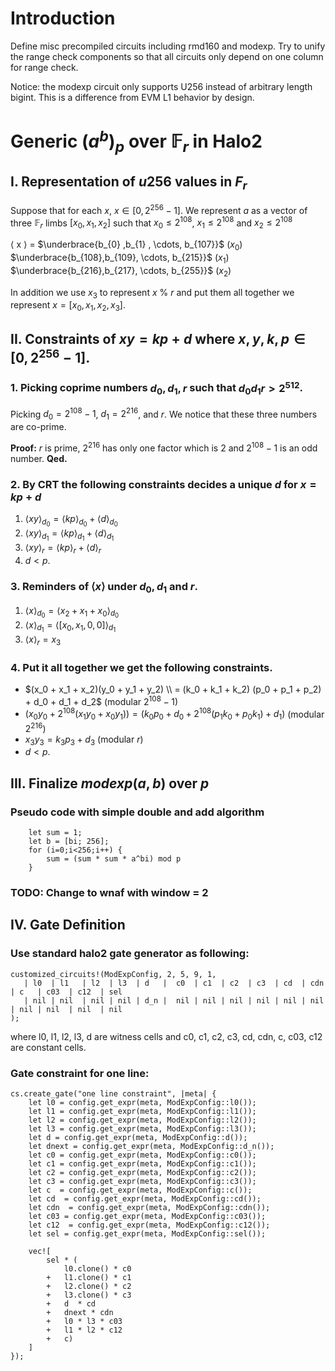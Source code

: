 # Introduction

Define misc precompiled circuits including rmd160 and modexp. Try to unify the range check components so that all circuits only depend on one column for range check.

Notice: the modexp circuit only supports U256 instead of arbitrary length bigint. This is a difference from EVM L1 behavior by design.

# Generic $(a^b)_p$ over $\mathbb{F}_r$ in Halo2

## I. Representation of $u256$ values in $F_r$
Suppose that for each $x$, $x \in [0, 2^{256}-1]$. We represent $a$ as a vector of three $\mathbb{F}_r$ limbs $[x_0, x_1, x_2]$ such that $x_0 \le 2^{108}$, $x_1 \le 2^{108}$ and $x_2 \le 2^{108}$

$\langle$ x $\rangle$ =
$\underbrace{b_{0}  ,b_{1}  , \cdots, b_{107}}$ $\bigl( x_0 \bigr)$
$\underbrace{b_{108},b_{109}, \cdots, b_{215}}$ $\bigl( x_1 \bigr)$
$\underbrace{b_{216},b_{217}, \cdots, b_{255}}$ $\bigl( x_2 \bigr)$

In addition we use $x_3$ to represent $x$ % $r$ and put them all together we represent $x = [x_0, x_1, x_2, x_3]$.


## II. Constraints of $xy = kp + d$ where $x, y, k, p \in [0, 2^{256}-1]$.

### 1. Picking coprime numbers $d_0, d_1, r$ such that $d_0 d_1  r > 2^{512}$.
Picking $d_0 = 2^{108}-1$, $d_1 = 2^{216}$, and $r$. We notice that these three numbers are co-prime.

**Proof:**
$r$ is prime, $2^{216}$ has only one factor which is $2$ and $2^{108} - 1$ is an odd number.
**Qed.**

### 2. By CRT the following constraints decides a unique $d$ for $x = kp + d$
1. $\langle xy \rangle_{d_0} = \langle kp \rangle_{d_0} + \langle d \rangle_{d_0}$
1. $\langle xy \rangle_{d_1} = \langle kp \rangle_{d_1} + \langle d \rangle_{d_1}$
2. $\langle xy \rangle_{r} = \langle kp \rangle_{r} + \langle d \rangle_{r}$
3. $d < p$.

### 3. Reminders of $\langle x \rangle$ under $d_0, d_1$ and $r$.
1. $\langle x \rangle_{d_0} = \langle x_2 + x_1 + x_0 \rangle_{d_0}$
2. $\langle x \rangle_{d_1} = \langle [x_0, x_1, 0, 0]\rangle_{d_1}$
3. $\langle x \rangle_{r} = x_3$

### 4. Put it all together we get the following constraints.
* $(x_0 + x_1 + x_2)(y_0 + y_1 + y_2) \\ = (k_0 + k_1 + k_2) (p_0 + p_1 + p_2) + d_0 + d_1 + d_2$ (modular $2^{108} - 1$)
* $(x_0y_0 + 2^{108} (x_1y_0 + x_0y_1)) = (k_0p_0 + d_0 + 2^{108} (p_1k_0 + p_0k_1) + d_1)$ (modular $2^{216}$)
* $x_3y_3 = k_3p_3 + d_3$ (modular $r$)
* $d < p$.

## III. Finalize $modexp(a,b)$ over $p$
### Pseudo code with simple double and add algorithm
```
    let sum = 1;
    let b = [bi; 256];
    for (i=0;i<256;i++) {
        sum = (sum * sum * a^bi) mod p
    }
```
### TODO: Change to wnaf with window = 2

## IV. Gate Definition
### Use standard halo2 gate generator as following:
```
customized_circuits!(ModExpConfig, 2, 5, 9, 1,
   | l0  | l1   | l2  | l3  | d   |  c0  | c1  | c2  | c3  | cd  | cdn | c   | c03  | c12  | sel
   | nil | nil  | nil | nil | d_n |  nil | nil | nil | nil | nil | nil | nil | nil  | nil  | nil
);
```
where l0, l1, l2, l3, d are witness cells and c0, c1, c2, c3, cd, cdn, c, c03, c12 are constant cells.

### Gate constraint for one line:
```
cs.create_gate("one line constraint", |meta| {
    let l0 = config.get_expr(meta, ModExpConfig::l0());
    let l1 = config.get_expr(meta, ModExpConfig::l1());
    let l2 = config.get_expr(meta, ModExpConfig::l2());
    let l3 = config.get_expr(meta, ModExpConfig::l3());
    let d = config.get_expr(meta, ModExpConfig::d());
    let dnext = config.get_expr(meta, ModExpConfig::d_n());
    let c0 = config.get_expr(meta, ModExpConfig::c0());
    let c1 = config.get_expr(meta, ModExpConfig::c1());
    let c2 = config.get_expr(meta, ModExpConfig::c2());
    let c3 = config.get_expr(meta, ModExpConfig::c3());
    let c  = config.get_expr(meta, ModExpConfig::c());
    let cd  = config.get_expr(meta, ModExpConfig::cd());
    let cdn  = config.get_expr(meta, ModExpConfig::cdn());
    let c03 = config.get_expr(meta, ModExpConfig::c03());
    let c12  = config.get_expr(meta, ModExpConfig::c12());
    let sel = config.get_expr(meta, ModExpConfig::sel());

    vec![
        sel * (
            l0.clone() * c0
        +   l1.clone() * c1
        +   l2.clone() * c2
        +   l3.clone() * c3
        +   d  * cd
        +   dnext * cdn
        +   l0 * l3 * c03
        +   l1 * l2 * c12
        +   c)
    ]
});
```
